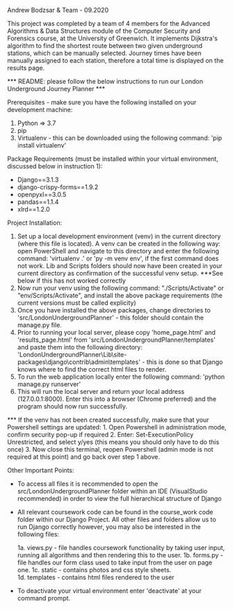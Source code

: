 Andrew Bodzsar & Team - 09.2020

This project was completed by a team of 4 members for the Advanced Algorithms & Data Structures module of the Computer Security and Forensics course, at the University of Greenwich. It implements Dijkstra's algorithm to find the shortest route between two given underground stations, which can be manually selected. Journey times have been manually assigned to each station, therefore a total time is displayed on the results page.

*** README: please follow the below instructions to run our London Underground Journey Planner ***

Prerequisites - make sure you have the following installed on your development machine:

1. Python => 3.7
2. pip
3. Virtualenv - this can be downloaded using the following command: 'pip install virtualenv' 

Package Requirements (must be installed within your virtual environment, discussed below in instruction 1):

* Django==3.1.3
* django-crispy-forms==1.9.2
* openpyxl==3.0.5
* pandas==1.1.4
* xlrd==1.2.0


Project Installation:

1. Set up a local development environment (venv) in the current directory (where this file is located). A venv can be created in the following way:
	open PowerShell and navigate to this directory and enter the following command: 'virtualenv .' or 'py -m venv env', if the first command does not work.
	Lib and Scripts folders should now have been created in your current directory as confirmation of the successful venv setup. ***See below if this has not worked correctly
2. Now run your venv using the following command: "./Scripts/Activate" or "env/Scripts/Activate", and install the above package requirements (the current versions must be called explicity)
3. Once you have installed the above packages, change directories to 'src/LondonUndergroundPlanner' - this folder should contain the manage.py file.
4. Prior to running your local server, please copy 'home_page.html' and 'results_page.html' from 'src/LondonUndergroundPlanner/templates' and paste them into the following
	directory: 'LondonUndergroundPlanner\Lib\site-packages\django\contrib\admin\templates' - this is done so that Django knows where to find the correct html files to render.
5. To run the web application locally enter the following command: 'python manage.py runserver'	
6. This will run the local server and return your local address (127.0.0.1:8000). Enter this into a browser (Chrome preferred) and the program should now run successfully.

*** If the venv has not been created successfully, make sure that your Powershell settings are updated: 
	1. Open Powershell in administration mode, confirm security pop-up if required
	2. Enter: Set-ExecutionPolicy Unrestricted, and select y/yes (this means you should only have to do this once)
	3. Now close this terminal, reopen Powershell (admin mode is not required at this point) and go back over step 1 above.



Other Important Points:

* To access all files it is recommended to open the src/LondonUndergroundPlanner folder within an IDE (VisualStudio recommended) in order to view the full hierarchical structure of Django
* All relevant coursework code can be found in the course_work code folder within our Django Project. All other files and folders allow us to run Django correctly however, you may also be interested in the following files:

	1a. views.py - file handles coursework functionality by taking user input, running all algorithms and then rendering this to the user.
	1b. forms.py - file handles our form class used to take input from the user on page one.
	1c. static - contains photos and css style sheets.	
	1d. templates - contains html files rendered to the user 

* To deactivate your virtual environment enter 'deactivate' at your command prompt.
